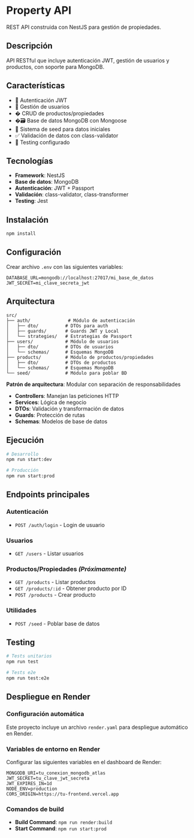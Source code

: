 # Property API

REST API construida con NestJS para gestión de propiedades.

## Descripción

API RESTful que incluye autenticación JWT, gestión de usuarios y productos, con soporte para MongoDB.

## Características

- 🔐 Autenticación JWT
- 👤 Gestión de usuarios
- � CRUD de productos/propiedades
- �🗃️ Base de datos MongoDB con Mongoose
- 🌱 Sistema de seed para datos iniciales
- ✅ Validación de datos con class-validator
- 🧪 Testing configurado

## Tecnologías

- **Framework**: NestJS
- **Base de datos**: MongoDB
- **Autenticación**: JWT + Passport
- **Validación**: class-validator, class-transformer
- **Testing**: Jest

## Instalación

```bash
npm install
```

## Configuración

Crear archivo `.env` con las siguientes variables:

```env
DATABASE_URL=mongodb://localhost:27017/mi_base_de_datos
JWT_SECRET=mi_clave_secreta_jwt
```

## Arquitectura

```
src/
├── auth/              # Módulo de autenticación
│   ├── dto/          # DTOs para auth
│   ├── guards/       # Guards JWT y Local
│   └── strategies/   # Estrategias de Passport
├── users/            # Módulo de usuarios
│   ├── dto/          # DTOs de usuarios
│   └── schemas/      # Esquemas MongoDB
├── products/         # Módulo de productos/propiedades  
│   ├── dto/          # DTOs de productos
│   └── schemas/      # Esquemas MongoDB
└── seed/             # Módulo para poblar BD
```

**Patrón de arquitectura**: Modular con separación de responsabilidades
- **Controllers**: Manejan las peticiones HTTP
- **Services**: Lógica de negocio
- **DTOs**: Validación y transformación de datos
- **Guards**: Protección de rutas
- **Schemas**: Modelos de base de datos

## Ejecución

```bash
# Desarrollo
npm run start:dev

# Producción
npm run start:prod
```

## Endpoints principales

### Autenticación
- `POST /auth/login` - Login de usuario

### Usuarios  
- `GET /users` - Listar usuarios

### Productos/Propiedades    *(Próximamente)*
- `GET /products` - Listar productos
- `GET /products/:id` - Obtener producto por ID
- `POST /products` - Crear producto 

### Utilidades
- `POST /seed` - Poblar base de datos

## Testing

```bash
# Tests unitarios
npm run test

# Tests e2e
npm run test:e2e
```

## Despliegue en Render

### Configuración automática
Este proyecto incluye un archivo `render.yaml` para despliegue automático en Render.

### Variables de entorno en Render
Configurar las siguientes variables en el dashboard de Render:

```
MONGODB_URI=tu_conexion_mongodb_atlas
JWT_SECRET=tu_clave_jwt_secreta
JWT_EXPIRES_IN=1d
NODE_ENV=production
CORS_ORIGIN=https://tu-frontend.vercel.app
```

### Comandos de build
- **Build Command**: `npm run render:build`
- **Start Command**: `npm run start:prod`
